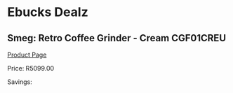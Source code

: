 
# Ebucks Dealz
## Smeg: Retro Coffee Grinder - Cream CGF01CREU
[Product Page](https://www.ebucks.com/web/shop/productSelected.do?prodId=1169628941&catId=1196428103)

Price: R5099.00

Savings: 


	